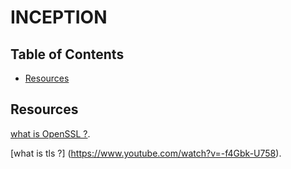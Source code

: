 # INCEPTION


## Table of Contents

- [Resources](#Resources)

## Resources

[what is OpenSSL ?](https://www.techtarget.com/whatis/definition/OpenSSL).

[what is tls ?] (https://www.youtube.com/watch?v=-f4Gbk-U758).
